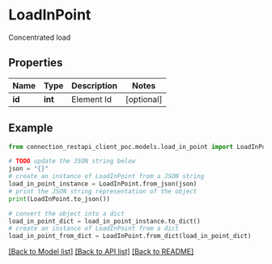 # LoadInPoint

Concentrated load

## Properties

Name | Type | Description | Notes
------------ | ------------- | ------------- | -------------
**id** | **int** | Element Id | [optional] 

## Example

```python
from connection_restapi_client_poc.models.load_in_point import LoadInPoint

# TODO update the JSON string below
json = "{}"
# create an instance of LoadInPoint from a JSON string
load_in_point_instance = LoadInPoint.from_json(json)
# print the JSON string representation of the object
print(LoadInPoint.to_json())

# convert the object into a dict
load_in_point_dict = load_in_point_instance.to_dict()
# create an instance of LoadInPoint from a dict
load_in_point_from_dict = LoadInPoint.from_dict(load_in_point_dict)
```
[[Back to Model list]](../README.md#documentation-for-models) [[Back to API list]](../README.md#documentation-for-api-endpoints) [[Back to README]](../README.md)


